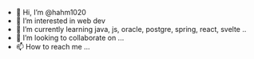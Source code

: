 - 👋 Hi, I’m @hahm1020
- 👀 I’m interested in web dev
- 🌱 I’m currently learning java, js, oracle, postgre, spring, react, svelte .. 
- 💞️ I’m looking to collaborate on ...
- 📫 How to reach me ...

<!---
hahm1020/hahm1020 is a ✨ special ✨ repository because its `README.md` (this file) appears on your GitHub profile.
You can click the Preview link to take a look at your changes.
--->
